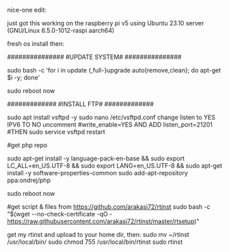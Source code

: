 nice-one edit:

just got this working on the raspberry pi v5 using Ubuntu 23.10 server (GNU/Linux 6.5.0-1012-raspi aarch64)

fresh os install then:

###############
#UPDATE SYSTEM#
###############

sudo bash -c 'for i in update {,full-}upgrade auto{remove,clean}; do apt-get $i -y; done'

sudo reboot now

#############
#INSTALL FTP#
#############

sudo apt install vsftpd -y
sudo nano /etc/vsftpd.conf
change listen to YES
IPV6 TO NO
uncomment #write_enable=YES
AND ADD listen_port=21201
#THEN
sudo service vsftpd restart

#get php repo

sudo apt-get install -y language-pack-en-base && sudo export LC_ALL=en_US.UTF-8 && sudo export LANG=en_US.UTF-8 && sudo apt-get install -y software-properties-common
sudo add-apt-repository ppa:ondrej/php

sudo reboot now

#get script & files from https://github.com/arakasi72/rtinst
sudo bash -c "$(wget --no-check-certificate -qO - https://raw.githubusercontent.com/arakasi72/rtinst/master/rtsetup)"

get my rtinst and upload to your home dir, then:
sudo mv ~/rtinst /usr/local/bin/
sudo chmod 755 /usr/local/bin/rtinst
sudo rtinst
